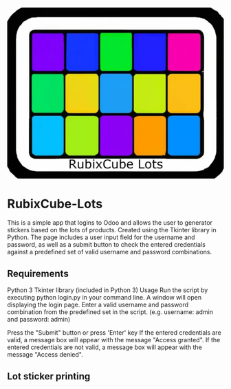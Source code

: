 ![alt text](https://github.com/thetrebelcc/RubixCube-Lots/blob/main/RubixCube%20lots.jpg)

# RubixCube-Lots

This is a simple app that logins to Odoo and allows the user to generator stickers based on the lots of products. 
Created using the Tkinter library in Python. The page includes a user input field for the username and password, as well as a submit button to check the entered credentials against a predefined set of valid username and password combinations.

## Requirements
Python 3
Tkinter library (included in Python 3)
Usage
Run the script by executing python login.py in your command line.
A window will open displaying the login page.
Enter a valid username and password combination from the predefined set in the script. (e.g. username: admin and password: admin)

Press the "Submit" button or press 'Enter' key
If the entered credentials are valid, a message box will appear with the message "Access granted".
If the entered credentials are not valid, a message box will appear with the message "Access denied".

## Lot sticker printing

